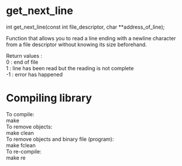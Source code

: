 # get_next_line

int     get_next_line(const int file_descriptor, char **address_of_line);<br/>

Function that allows you to read a line ending with a newline character<br/>
from a file descriptor without knowing its size beforehand.<br/>

Return values :<br/>
0 : end of file<br/>
1 : line has been read but the reading is not complete<br/>
-1 : error has happened<br/>

# Compiling library 
To compile:<br/>
make<br/>
To remove objects:<br/>
make clean<br/>
To remove objects and binary file (program):<br/>
make fclean<br/>
To re-compile:<br/>
make re<br/>
